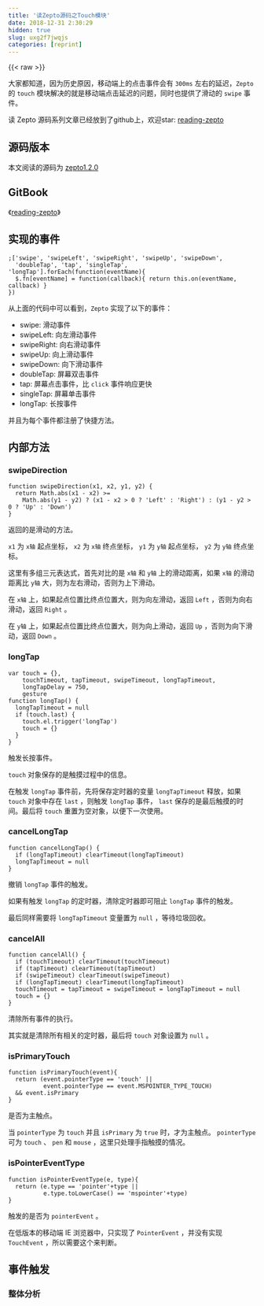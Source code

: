 ```yaml
---
title: '读Zepto源码之Touch模块' 
date: 2018-12-31 2:30:29
hidden: true
slug: uxg2f7jwqjs
categories: [reprint]
---
```


{{< raw >}}

                    
<p>大家都知道，因为历史原因，移动端上的点击事件会有 <code>300ms</code> 左右的延迟，<code>Zepto</code> 的 <code>touch</code> 模块解决的就是移动端点击延迟的问题，同时也提供了滑动的 <code>swipe</code> 事件。</p>
<p>读 Zepto 源码系列文章已经放到了github上，欢迎star: <a href="https://github.com/yeyuqiudeng/reading-zepto" rel="nofollow noreferrer" target="_blank">reading-zepto</a></p>
<h2 id="articleHeader0">源码版本</h2>
<p>本文阅读的源码为 <a href="https://github.com/madrobby/zepto/tree/v1.2.0" rel="nofollow noreferrer" target="_blank">zepto1.2.0</a></p>
<h2 id="articleHeader1">GitBook</h2>
<p>《<a href="https://yeyuqiudeng.gitbooks.io/reading-zepto/content/" rel="nofollow noreferrer" target="_blank">reading-zepto</a>》</p>
<h2 id="articleHeader2">实现的事件</h2>
<div class="widget-codetool" style="display:none;">
      <div class="widget-codetool--inner">
      <span class="selectCode code-tool" data-toggle="tooltip" data-placement="top" title="" data-original-title="全选"></span>
      <span type="button" class="copyCode code-tool" data-toggle="tooltip" data-placement="top" data-clipboard-text=";['swipe', 'swipeLeft', 'swipeRight', 'swipeUp', 'swipeDown',
  'doubleTap', 'tap', 'singleTap', 'longTap'].forEach(function(eventName){
  $.fn[eventName] = function(callback){ return this.on(eventName, callback) }
})" title="" data-original-title="复制"></span>
      <span type="button" class="saveToNote code-tool" data-toggle="tooltip" data-placement="top" title="" data-original-title="放进笔记"></span>
      </div>
      </div><pre class="javascript hljs"><code class="javascript">;[<span class="hljs-string">'swipe'</span>, <span class="hljs-string">'swipeLeft'</span>, <span class="hljs-string">'swipeRight'</span>, <span class="hljs-string">'swipeUp'</span>, <span class="hljs-string">'swipeDown'</span>,
  <span class="hljs-string">'doubleTap'</span>, <span class="hljs-string">'tap'</span>, <span class="hljs-string">'singleTap'</span>, <span class="hljs-string">'longTap'</span>].forEach(<span class="hljs-function"><span class="hljs-keyword">function</span>(<span class="hljs-params">eventName</span>)</span>{
  $.fn[eventName] = <span class="hljs-function"><span class="hljs-keyword">function</span>(<span class="hljs-params">callback</span>)</span>{ <span class="hljs-keyword">return</span> <span class="hljs-keyword">this</span>.on(eventName, callback) }
})</code></pre>
<p>从上面的代码中可以看到，<code>Zepto</code> 实现了以下的事件：</p>
<ul>
<li>swipe: 滑动事件</li>
<li>swipeLeft: 向左滑动事件</li>
<li>swipeRight: 向右滑动事件</li>
<li>swipeUp: 向上滑动事件</li>
<li>swipeDown: 向下滑动事件</li>
<li>doubleTap: 屏幕双击事件</li>
<li>tap: 屏幕点击事件，比 <code>click</code> 事件响应更快</li>
<li>singleTap: 屏幕单击事件</li>
<li>longTap: 长按事件</li>
</ul>
<p>并且为每个事件都注册了快捷方法。</p>
<h2 id="articleHeader3">内部方法</h2>
<h3 id="articleHeader4">swipeDirection</h3>
<div class="widget-codetool" style="display:none;">
      <div class="widget-codetool--inner">
      <span class="selectCode code-tool" data-toggle="tooltip" data-placement="top" title="" data-original-title="全选"></span>
      <span type="button" class="copyCode code-tool" data-toggle="tooltip" data-placement="top" data-clipboard-text="function swipeDirection(x1, x2, y1, y2) {
  return Math.abs(x1 - x2) >=
    Math.abs(y1 - y2) ? (x1 - x2 > 0 ? 'Left' : 'Right') : (y1 - y2 > 0 ? 'Up' : 'Down')
}" title="" data-original-title="复制"></span>
      <span type="button" class="saveToNote code-tool" data-toggle="tooltip" data-placement="top" title="" data-original-title="放进笔记"></span>
      </div>
      </div><pre class="javascript hljs"><code class="javascript"><span class="hljs-function"><span class="hljs-keyword">function</span> <span class="hljs-title">swipeDirection</span>(<span class="hljs-params">x1, x2, y1, y2</span>) </span>{
  <span class="hljs-keyword">return</span> <span class="hljs-built_in">Math</span>.abs(x1 - x2) &gt;=
    <span class="hljs-built_in">Math</span>.abs(y1 - y2) ? (x1 - x2 &gt; <span class="hljs-number">0</span> ? <span class="hljs-string">'Left'</span> : <span class="hljs-string">'Right'</span>) : (y1 - y2 &gt; <span class="hljs-number">0</span> ? <span class="hljs-string">'Up'</span> : <span class="hljs-string">'Down'</span>)
}</code></pre>
<p>返回的是滑动的方法。</p>
<p><code>x1</code> 为 <code>x轴</code> 起点坐标， <code>x2</code> 为 <code>x轴</code> 终点坐标， <code>y1</code> 为 <code>y轴</code> 起点坐标， <code>y2</code> 为 <code>y轴</code> 终点坐标。</p>
<p>这里有多组三元表达式，首先对比的是 <code>x轴</code> 和 <code>y轴</code> 上的滑动距离，如果 <code>x轴</code> 的滑动距离比 <code>y轴</code> 大，则为左右滑动，否则为上下滑动。</p>
<p>在 <code>x轴</code> 上，如果起点位置比终点位置大，则为向左滑动，返回 <code>Left</code> ，否则为向右滑动，返回 <code>Right</code> 。</p>
<p>在 <code>y轴</code> 上，如果起点位置比终点位置大，则为向上滑动，返回 <code>Up</code> ，否则为向下滑动，返回 <code>Down</code> 。</p>
<h3 id="articleHeader5">longTap</h3>
<div class="widget-codetool" style="display:none;">
      <div class="widget-codetool--inner">
      <span class="selectCode code-tool" data-toggle="tooltip" data-placement="top" title="" data-original-title="全选"></span>
      <span type="button" class="copyCode code-tool" data-toggle="tooltip" data-placement="top" data-clipboard-text="var touch = {},
    touchTimeout, tapTimeout, swipeTimeout, longTapTimeout,
    longTapDelay = 750,
    gesture
function longTap() {
  longTapTimeout = null
  if (touch.last) {
    touch.el.trigger('longTap')
    touch = {}
  }
}" title="" data-original-title="复制"></span>
      <span type="button" class="saveToNote code-tool" data-toggle="tooltip" data-placement="top" title="" data-original-title="放进笔记"></span>
      </div>
      </div><pre class="javascript hljs"><code class="javascript"><span class="hljs-keyword">var</span> touch = {},
    touchTimeout, tapTimeout, swipeTimeout, longTapTimeout,
    longTapDelay = <span class="hljs-number">750</span>,
    gesture
<span class="hljs-function"><span class="hljs-keyword">function</span> <span class="hljs-title">longTap</span>(<span class="hljs-params"></span>) </span>{
  longTapTimeout = <span class="hljs-literal">null</span>
  <span class="hljs-keyword">if</span> (touch.last) {
    touch.el.trigger(<span class="hljs-string">'longTap'</span>)
    touch = {}
  }
}</code></pre>
<p>触发长按事件。</p>
<p><code>touch</code> 对象保存的是触摸过程中的信息。</p>
<p>在触发 <code>longTap</code> 事件前，先将保存定时器的变量 <code>longTapTimeout</code> 释放，如果 <code>touch</code> 对象中存在 <code>last</code> ，则触发 <code>longTap</code> 事件， <code>last</code> 保存的是最后触摸的时间。最后将 <code>touch</code> 重置为空对象，以便下一次使用。</p>
<h3 id="articleHeader6">cancelLongTap</h3>
<div class="widget-codetool" style="display:none;">
      <div class="widget-codetool--inner">
      <span class="selectCode code-tool" data-toggle="tooltip" data-placement="top" title="" data-original-title="全选"></span>
      <span type="button" class="copyCode code-tool" data-toggle="tooltip" data-placement="top" data-clipboard-text="function cancelLongTap() {
  if (longTapTimeout) clearTimeout(longTapTimeout)
  longTapTimeout = null
}" title="" data-original-title="复制"></span>
      <span type="button" class="saveToNote code-tool" data-toggle="tooltip" data-placement="top" title="" data-original-title="放进笔记"></span>
      </div>
      </div><pre class="javascript hljs"><code class="javascript"><span class="hljs-function"><span class="hljs-keyword">function</span> <span class="hljs-title">cancelLongTap</span>(<span class="hljs-params"></span>) </span>{
  <span class="hljs-keyword">if</span> (longTapTimeout) clearTimeout(longTapTimeout)
  longTapTimeout = <span class="hljs-literal">null</span>
}</code></pre>
<p>撤销 <code>longTap</code> 事件的触发。</p>
<p>如果有触发 <code>longTap</code> 的定时器，清除定时器即可阻止 <code>longTap</code> 事件的触发。</p>
<p>最后同样需要将 <code>longTapTimeout</code> 变量置为 <code>null</code> ，等待垃圾回收。</p>
<h3 id="articleHeader7">cancelAll</h3>
<div class="widget-codetool" style="display:none;">
      <div class="widget-codetool--inner">
      <span class="selectCode code-tool" data-toggle="tooltip" data-placement="top" title="" data-original-title="全选"></span>
      <span type="button" class="copyCode code-tool" data-toggle="tooltip" data-placement="top" data-clipboard-text="function cancelAll() {
  if (touchTimeout) clearTimeout(touchTimeout)
  if (tapTimeout) clearTimeout(tapTimeout)
  if (swipeTimeout) clearTimeout(swipeTimeout)
  if (longTapTimeout) clearTimeout(longTapTimeout)
  touchTimeout = tapTimeout = swipeTimeout = longTapTimeout = null
  touch = {}
}" title="" data-original-title="复制"></span>
      <span type="button" class="saveToNote code-tool" data-toggle="tooltip" data-placement="top" title="" data-original-title="放进笔记"></span>
      </div>
      </div><pre class="javascript hljs"><code class="javascript"><span class="hljs-function"><span class="hljs-keyword">function</span> <span class="hljs-title">cancelAll</span>(<span class="hljs-params"></span>) </span>{
  <span class="hljs-keyword">if</span> (touchTimeout) clearTimeout(touchTimeout)
  <span class="hljs-keyword">if</span> (tapTimeout) clearTimeout(tapTimeout)
  <span class="hljs-keyword">if</span> (swipeTimeout) clearTimeout(swipeTimeout)
  <span class="hljs-keyword">if</span> (longTapTimeout) clearTimeout(longTapTimeout)
  touchTimeout = tapTimeout = swipeTimeout = longTapTimeout = <span class="hljs-literal">null</span>
  touch = {}
}</code></pre>
<p>清除所有事件的执行。</p>
<p>其实就是清除所有相关的定时器，最后将 <code>touch</code> 对象设置为 <code>null</code> 。</p>
<h3 id="articleHeader8">isPrimaryTouch</h3>
<div class="widget-codetool" style="display:none;">
      <div class="widget-codetool--inner">
      <span class="selectCode code-tool" data-toggle="tooltip" data-placement="top" title="" data-original-title="全选"></span>
      <span type="button" class="copyCode code-tool" data-toggle="tooltip" data-placement="top" data-clipboard-text="function isPrimaryTouch(event){
  return (event.pointerType == 'touch' ||
          event.pointerType == event.MSPOINTER_TYPE_TOUCH)
  &amp;&amp; event.isPrimary
}" title="" data-original-title="复制"></span>
      <span type="button" class="saveToNote code-tool" data-toggle="tooltip" data-placement="top" title="" data-original-title="放进笔记"></span>
      </div>
      </div><pre class="javascript hljs"><code class="javascript"><span class="hljs-function"><span class="hljs-keyword">function</span> <span class="hljs-title">isPrimaryTouch</span>(<span class="hljs-params">event</span>)</span>{
  <span class="hljs-keyword">return</span> (event.pointerType == <span class="hljs-string">'touch'</span> ||
          event.pointerType == event.MSPOINTER_TYPE_TOUCH)
  &amp;&amp; event.isPrimary
}</code></pre>
<p>是否为主触点。</p>
<p>当 <code>pointerType</code> 为 <code>touch</code> 并且 <code>isPrimary</code> 为 <code>true</code> 时，才为主触点。 <code>pointerType</code> 可为 <code>touch</code> 、 <code>pen</code> 和 <code>mouse</code> ，这里只处理手指触摸的情况。</p>
<h3 id="articleHeader9">isPointerEventType</h3>
<div class="widget-codetool" style="display:none;">
      <div class="widget-codetool--inner">
      <span class="selectCode code-tool" data-toggle="tooltip" data-placement="top" title="" data-original-title="全选"></span>
      <span type="button" class="copyCode code-tool" data-toggle="tooltip" data-placement="top" data-clipboard-text="function isPointerEventType(e, type){
  return (e.type == 'pointer'+type ||
          e.type.toLowerCase() == 'mspointer'+type)
}" title="" data-original-title="复制"></span>
      <span type="button" class="saveToNote code-tool" data-toggle="tooltip" data-placement="top" title="" data-original-title="放进笔记"></span>
      </div>
      </div><pre class="javascript hljs"><code class="javascript"><span class="hljs-function"><span class="hljs-keyword">function</span> <span class="hljs-title">isPointerEventType</span>(<span class="hljs-params">e, type</span>)</span>{
  <span class="hljs-keyword">return</span> (e.type == <span class="hljs-string">'pointer'</span>+type ||
          e.type.toLowerCase() == <span class="hljs-string">'mspointer'</span>+type)
}</code></pre>
<p>触发的是否为 <code>pointerEvent</code> 。</p>
<p>在低版本的移动端 IE 浏览器中，只实现了 <code>PointerEvent</code> ，并没有实现 <code>TouchEvent</code> ，所以需要这个来判断。</p>
<h2 id="articleHeader10">事件触发</h2>
<h3 id="articleHeader11">整体分析</h3>
<div class="widget-codetool" style="display:none;">
      <div class="widget-codetool--inner">
      <span class="selectCode code-tool" data-toggle="tooltip" data-placement="top" title="" data-original-title="全选"></span>
      <span type="button" class="copyCode code-tool" data-toggle="tooltip" data-placement="top" data-clipboard-text="$(document).ready(function(){
    var now, delta, deltaX = 0, deltaY = 0, firstTouch, _isPointerType

    $(document)
      .bind('MSGestureEnd', function(e){
        ...
      })
      .on('touchstart MSPointerDown pointerdown', function(e){
        ...
      })
      .on('touchmove MSPointerMove pointermove', function(e){
        ...
      })
      .on('touchend MSPointerUp pointerup', function(e){
        ...
      })
      
      .on('touchcancel MSPointerCancel pointercancel', cancelAll)

    $(window).on('scroll', cancelAll)" title="" data-original-title="复制"></span>
      <span type="button" class="saveToNote code-tool" data-toggle="tooltip" data-placement="top" title="" data-original-title="放进笔记"></span>
      </div>
      </div><pre class="javascript hljs"><code class="javascript">$(<span class="hljs-built_in">document</span>).ready(<span class="hljs-function"><span class="hljs-keyword">function</span>(<span class="hljs-params"></span>)</span>{
    <span class="hljs-keyword">var</span> now, delta, deltaX = <span class="hljs-number">0</span>, deltaY = <span class="hljs-number">0</span>, firstTouch, _isPointerType

    $(<span class="hljs-built_in">document</span>)
      .bind(<span class="hljs-string">'MSGestureEnd'</span>, <span class="hljs-function"><span class="hljs-keyword">function</span>(<span class="hljs-params">e</span>)</span>{
        ...
      })
      .on(<span class="hljs-string">'touchstart MSPointerDown pointerdown'</span>, <span class="hljs-function"><span class="hljs-keyword">function</span>(<span class="hljs-params">e</span>)</span>{
        ...
      })
      .on(<span class="hljs-string">'touchmove MSPointerMove pointermove'</span>, <span class="hljs-function"><span class="hljs-keyword">function</span>(<span class="hljs-params">e</span>)</span>{
        ...
      })
      .on(<span class="hljs-string">'touchend MSPointerUp pointerup'</span>, <span class="hljs-function"><span class="hljs-keyword">function</span>(<span class="hljs-params">e</span>)</span>{
        ...
      })
      
      .on(<span class="hljs-string">'touchcancel MSPointerCancel pointercancel'</span>, cancelAll)

    $(<span class="hljs-built_in">window</span>).on(<span class="hljs-string">'scroll'</span>, cancelAll)</code></pre>
<p>先来说明几个变量，<code>now</code> 用来保存当前时间， <code>delta</code> 用来保存两次触摸之间的时间差， <code>deltaX</code> 用来保存 <code>x轴</code> 上的位移， <code>deltaY</code> 来用保存 <code>y轴</code> 上的位移， <code>firstTouch</code> 保存初始触摸点的信息， <code>_isPointerType</code> 保存是否为 <code>pointerEvent</code> 的判断结果。</p>
<p>从上面可以看到， <code>Zepto</code> 所触发的事件，是从 <code>touch</code> 、 <code>pointer</code> 或者 IE 的 <code>guesture</code> 事件中，根据不同情况计算出来的。这些事件都绑定在 <code>document</code> 上。</p>
<h3 id="articleHeader12">IE Gesture 事件的处理</h3>
<p><code>IE</code> 的手势使用，需要经历三步：</p>
<ol>
<li>创建手势对象</li>
<li>指定目标元素</li>
<li>指定手势识别时需要处理的指针</li>
</ol>
<div class="widget-codetool" style="display:none;">
      <div class="widget-codetool--inner">
      <span class="selectCode code-tool" data-toggle="tooltip" data-placement="top" title="" data-original-title="全选"></span>
      <span type="button" class="copyCode code-tool" data-toggle="tooltip" data-placement="top" data-clipboard-text="if ('MSGesture' in window) {
  gesture = new MSGesture()
  gesture.target = document.body
}" title="" data-original-title="复制"></span>
      <span type="button" class="saveToNote code-tool" data-toggle="tooltip" data-placement="top" title="" data-original-title="放进笔记"></span>
      </div>
      </div><pre class="javascript hljs"><code class="javascript"><span class="hljs-keyword">if</span> (<span class="hljs-string">'MSGesture'</span> <span class="hljs-keyword">in</span> <span class="hljs-built_in">window</span>) {
  gesture = <span class="hljs-keyword">new</span> MSGesture()
  gesture.target = <span class="hljs-built_in">document</span>.body
}</code></pre>
<p>这段代码包含了前两步。</p>
<div class="widget-codetool" style="display:none;">
      <div class="widget-codetool--inner">
      <span class="selectCode code-tool" data-toggle="tooltip" data-placement="top" title="" data-original-title="全选"></span>
      <span type="button" class="copyCode code-tool" data-toggle="tooltip" data-placement="top" data-clipboard-text="on('touchstart MSPointerDown pointerdown', function(e){
  ...
  if (gesture &amp;&amp; _isPointerType) gesture.addPointer(e.pointerId)
}" title="" data-original-title="复制"></span>
      <span type="button" class="saveToNote code-tool" data-toggle="tooltip" data-placement="top" title="" data-original-title="放进笔记"></span>
      </div>
      </div><pre class="javascript hljs"><code class="javascript">on(<span class="hljs-string">'touchstart MSPointerDown pointerdown'</span>, <span class="hljs-function"><span class="hljs-keyword">function</span>(<span class="hljs-params">e</span>)</span>{
  ...
  if (gesture &amp;&amp; _isPointerType) gesture.addPointer(e.pointerId)
}</code></pre>
<p>这段是第三步，用 <code>addPointer</code> 的方法，指定需要处理的指针。</p>
<div class="widget-codetool" style="display:none;">
      <div class="widget-codetool--inner">
      <span class="selectCode code-tool" data-toggle="tooltip" data-placement="top" title="" data-original-title="全选"></span>
      <span type="button" class="copyCode code-tool" data-toggle="tooltip" data-placement="top" data-clipboard-text="bind('MSGestureEnd', function(e){
  var swipeDirectionFromVelocity =
      e.velocityX > 1 ? 'Right' : e.velocityX < -1 ? 'Left' : e.velocityY > 1 ? 'Down' : e.velocityY < -1 ? 'Up' : null
  if (swipeDirectionFromVelocity) {
    touch.el.trigger('swipe')
    touch.el.trigger('swipe'+ swipeDirectionFromVelocity)
  }
})" title="" data-original-title="复制"></span>
      <span type="button" class="saveToNote code-tool" data-toggle="tooltip" data-placement="top" title="" data-original-title="放进笔记"></span>
      </div>
      </div><pre class="javascript hljs"><code class="javascript">bind(<span class="hljs-string">'MSGestureEnd'</span>, <span class="hljs-function"><span class="hljs-keyword">function</span>(<span class="hljs-params">e</span>)</span>{
  <span class="hljs-keyword">var</span> swipeDirectionFromVelocity =
      e.velocityX &gt; <span class="hljs-number">1</span> ? <span class="hljs-string">'Right'</span> : e.velocityX &lt; <span class="hljs-number">-1</span> ? <span class="hljs-string">'Left'</span> : e.velocityY &gt; <span class="hljs-number">1</span> ? <span class="hljs-string">'Down'</span> : e.velocityY &lt; <span class="hljs-number">-1</span> ? <span class="hljs-string">'Up'</span> : <span class="hljs-literal">null</span>
  <span class="hljs-keyword">if</span> (swipeDirectionFromVelocity) {
    touch.el.trigger(<span class="hljs-string">'swipe'</span>)
    touch.el.trigger(<span class="hljs-string">'swipe'</span>+ swipeDirectionFromVelocity)
  }
})</code></pre>
<p>接下来就是分析手势了，<code>Gesture</code> 里只处理 <code>swipe</code> 事件。</p>
<p><code>velocityX</code> 和 <code>velocityY</code> 分别为 <code>x轴</code> 和 <code>y轴</code> 上的速率。这里以 <code>1</code>  或 <code>-1</code> 为临界点，判断 <code>swipe</code> 的方向。</p>
<p>如果 <code>swipe</code> 的方向存在，则触发 <code>swipe</code> 事件，同时也触发带方向的 <code>swipe</code> 事件。</p>
<h3 id="articleHeader13">start</h3>
<div class="widget-codetool" style="display:none;">
      <div class="widget-codetool--inner">
      <span class="selectCode code-tool" data-toggle="tooltip" data-placement="top" title="" data-original-title="全选"></span>
      <span type="button" class="copyCode code-tool" data-toggle="tooltip" data-placement="top" data-clipboard-text="on('touchstart MSPointerDown pointerdown', function(e){
  if((_isPointerType = isPointerEventType(e, 'down')) &amp;&amp;
     !isPrimaryTouch(e)) return
  firstTouch = _isPointerType ? e : e.touches[0]
  if (e.touches &amp;&amp; e.touches.length === 1 &amp;&amp; touch.x2) {
    touch.x2 = undefined
    touch.y2 = undefined
  }
  now = Date.now()
  delta = now - (touch.last || now)
  touch.el = $('tagName' in firstTouch.target ?
               firstTouch.target : firstTouch.target.parentNode)
  touchTimeout &amp;&amp; clearTimeout(touchTimeout)
  touch.x1 = firstTouch.pageX
  touch.y1 = firstTouch.pageY
  if (delta > 0 &amp;&amp; delta <= 250) touch.isDoubleTap = true
  touch.last = now
  longTapTimeout = setTimeout(longTap, longTapDelay)
  if (gesture &amp;&amp; _isPointerType) gesture.addPointer(e.pointerId)
})" title="" data-original-title="复制"></span>
      <span type="button" class="saveToNote code-tool" data-toggle="tooltip" data-placement="top" title="" data-original-title="放进笔记"></span>
      </div>
      </div><pre class="javascript hljs"><code class="javascript">on(<span class="hljs-string">'touchstart MSPointerDown pointerdown'</span>, <span class="hljs-function"><span class="hljs-keyword">function</span>(<span class="hljs-params">e</span>)</span>{
  <span class="hljs-keyword">if</span>((_isPointerType = isPointerEventType(e, <span class="hljs-string">'down'</span>)) &amp;&amp;
     !isPrimaryTouch(e)) <span class="hljs-keyword">return</span>
  firstTouch = _isPointerType ? e : e.touches[<span class="hljs-number">0</span>]
  <span class="hljs-keyword">if</span> (e.touches &amp;&amp; e.touches.length === <span class="hljs-number">1</span> &amp;&amp; touch.x2) {
    touch.x2 = <span class="hljs-literal">undefined</span>
    touch.y2 = <span class="hljs-literal">undefined</span>
  }
  now = <span class="hljs-built_in">Date</span>.now()
  delta = now - (touch.last || now)
  touch.el = $(<span class="hljs-string">'tagName'</span> <span class="hljs-keyword">in</span> firstTouch.target ?
               firstTouch.target : firstTouch.target.parentNode)
  touchTimeout &amp;&amp; clearTimeout(touchTimeout)
  touch.x1 = firstTouch.pageX
  touch.y1 = firstTouch.pageY
  <span class="hljs-keyword">if</span> (delta &gt; <span class="hljs-number">0</span> &amp;&amp; delta &lt;= <span class="hljs-number">250</span>) touch.isDoubleTap = <span class="hljs-literal">true</span>
  touch.last = now
  longTapTimeout = setTimeout(longTap, longTapDelay)
  <span class="hljs-keyword">if</span> (gesture &amp;&amp; _isPointerType) gesture.addPointer(e.pointerId)
})</code></pre>
<h4>过滤掉非触屏事件</h4>
<div class="widget-codetool" style="display:none;">
      <div class="widget-codetool--inner">
      <span class="selectCode code-tool" data-toggle="tooltip" data-placement="top" title="" data-original-title="全选"></span>
      <span type="button" class="copyCode code-tool" data-toggle="tooltip" data-placement="top" data-clipboard-text="if((_isPointerType = isPointerEventType(e, 'down')) &amp;&amp;
   !isPrimaryTouch(e)) return
firstTouch = _isPointerType ? e : e.touches[0]" title="" data-original-title="复制"></span>
      <span type="button" class="saveToNote code-tool" data-toggle="tooltip" data-placement="top" title="" data-original-title="放进笔记"></span>
      </div>
      </div><pre class="javascript hljs"><code class="javascript"><span class="hljs-keyword">if</span>((_isPointerType = isPointerEventType(e, <span class="hljs-string">'down'</span>)) &amp;&amp;
   !isPrimaryTouch(e)) <span class="hljs-keyword">return</span>
firstTouch = _isPointerType ? e : e.touches[<span class="hljs-number">0</span>]</code></pre>
<p>这里还将 <code>isPointerEventType</code> 的判断结果保存到了 <code>_isPointerType</code> 中，用来判断是否为 <code>PointerEvent</code> 。</p>
<p>这里的判断其实就是只处理 <code>PointerEvent</code> 和 <code>TouchEvent</code> ，并且 <code>TouchEvent</code> 的 <code>isPrimary</code> 必须为 <code>true</code> 。</p>
<p>因为 <code>TouchEvent</code> 支持多点触碰，这里只取触碰的第一点存入 <code>firstTouch</code> 变量。</p>
<h4>重置终点坐标</h4>
<div class="widget-codetool" style="display:none;">
      <div class="widget-codetool--inner">
      <span class="selectCode code-tool" data-toggle="tooltip" data-placement="top" title="" data-original-title="全选"></span>
      <span type="button" class="copyCode code-tool" data-toggle="tooltip" data-placement="top" data-clipboard-text="if (e.touches &amp;&amp; e.touches.length === 1 &amp;&amp; touch.x2) {
  touch.x2 = undefined
  touch.y2 = undefined
}" title="" data-original-title="复制"></span>
      <span type="button" class="saveToNote code-tool" data-toggle="tooltip" data-placement="top" title="" data-original-title="放进笔记"></span>
      </div>
      </div><pre class="javascript hljs"><code class="javascript"><span class="hljs-keyword">if</span> (e.touches &amp;&amp; e.touches.length === <span class="hljs-number">1</span> &amp;&amp; touch.x2) {
  touch.x2 = <span class="hljs-literal">undefined</span>
  touch.y2 = <span class="hljs-literal">undefined</span>
}</code></pre>
<p>如果还需要记录，终点坐标是需要更新的。</p>
<p>正常情况下，<code>touch</code> 对象会在 <code>touchEnd</code> 或者 <code>cancel</code> 的时候清空，但是如果用户自己调用了 <code>preventDefault</code> 等，就可能会出现没有清空的情况。</p>
<p>这里有一点不太明白，为什么只会在 <code>touches</code> 单点操作的时候才清空呢？多个触碰点的时候不需要清空吗？</p>
<h4>记录触碰点的信息</h4>
<div class="widget-codetool" style="display:none;">
      <div class="widget-codetool--inner">
      <span class="selectCode code-tool" data-toggle="tooltip" data-placement="top" title="" data-original-title="全选"></span>
      <span type="button" class="copyCode code-tool" data-toggle="tooltip" data-placement="top" data-clipboard-text="now = Date.now()
delta = now - (touch.last || now)
touch.el = $('tagName' in firstTouch.target ?
             firstTouch.target : firstTouch.target.parentNode)
touchTimeout &amp;&amp; clearTimeout(touchTimeout)
touch.x1 = firstTouch.pageX
touch.y1 = firstTouch.pageY" title="" data-original-title="复制"></span>
      <span type="button" class="saveToNote code-tool" data-toggle="tooltip" data-placement="top" title="" data-original-title="放进笔记"></span>
      </div>
      </div><pre class="javascript hljs"><code class="javascript">now = <span class="hljs-built_in">Date</span>.now()
delta = now - (touch.last || now)
touch.el = $(<span class="hljs-string">'tagName'</span> <span class="hljs-keyword">in</span> firstTouch.target ?
             firstTouch.target : firstTouch.target.parentNode)
touchTimeout &amp;&amp; clearTimeout(touchTimeout)
touch.x1 = firstTouch.pageX
touch.y1 = firstTouch.pageY</code></pre>
<p><code>now</code> 用来保存当前时间。</p>
<p><code>delta</code> 用来保存两次点击时的时间间隔，用来处理双击事件。</p>
<p><code>touch.el</code> 用来保存目标元素，这里有个判断，如果 <code>target</code> 不是标签节点时，取父节点作为目标元素。这会在点击伪类元素时出现。</p>
<p>如果 <code>touchTimeout</code> 存在，则清除定时器，避免重复触发。</p>
<p><code>touch.x1</code> 和 <code>touch.y1</code> 分别保存 <code>x轴</code> 坐标和 <code>y轴</code> 坐标。</p>
<h4>双击事件</h4>
<div class="widget-codetool" style="display:none;">
      <div class="widget-codetool--inner">
      <span class="selectCode code-tool" data-toggle="tooltip" data-placement="top" title="" data-original-title="全选"></span>
      <span type="button" class="copyCode code-tool" data-toggle="tooltip" data-placement="top" data-clipboard-text="if (delta > 0 &amp;&amp; delta <= 250) touch.isDoubleTap = true" title="" data-original-title="复制"></span>
      <span type="button" class="saveToNote code-tool" data-toggle="tooltip" data-placement="top" title="" data-original-title="放进笔记"></span>
      </div>
      </div><pre class="javascript hljs"><code class="javascript" style="word-break: break-word; white-space: initial;"><span class="hljs-keyword">if</span> (delta &gt; <span class="hljs-number">0</span> &amp;&amp; delta &lt;= <span class="hljs-number">250</span>) touch.isDoubleTap = <span class="hljs-literal">true</span></code></pre>
<p>可以很清楚地看到， <code>Zepto</code> 将两次点击的时间间隔小于 <code>250ms</code> 时，作为 <code>doubleTap</code> 事件处理，将 <code>isDoubleTap</code> 设置为 <code>true</code> 。</p>
<h4>长按事件</h4>
<div class="widget-codetool" style="display:none;">
      <div class="widget-codetool--inner">
      <span class="selectCode code-tool" data-toggle="tooltip" data-placement="top" title="" data-original-title="全选"></span>
      <span type="button" class="copyCode code-tool" data-toggle="tooltip" data-placement="top" data-clipboard-text="touch.last = now
longTapTimeout = setTimeout(longTap, longTapDelay)" title="" data-original-title="复制"></span>
      <span type="button" class="saveToNote code-tool" data-toggle="tooltip" data-placement="top" title="" data-original-title="放进笔记"></span>
      </div>
      </div><pre class="javascript hljs"><code class="javascript">touch.last = now
longTapTimeout = setTimeout(longTap, longTapDelay)</code></pre>
<p>将 <code>touch.last</code> 设置为当前时间。这样就可以记录两次点击时的时间差了。</p>
<p>同时开始长按事件定时器，从上面的代码可以看到，长按事件会在 <code>750ms</code> 后触发。</p>
<h3 id="articleHeader14">move</h3>
<div class="widget-codetool" style="display:none;">
      <div class="widget-codetool--inner">
      <span class="selectCode code-tool" data-toggle="tooltip" data-placement="top" title="" data-original-title="全选"></span>
      <span type="button" class="copyCode code-tool" data-toggle="tooltip" data-placement="top" data-clipboard-text="on('touchmove MSPointerMove pointermove', function(e){
  if((_isPointerType = isPointerEventType(e, 'move')) &amp;&amp;
     !isPrimaryTouch(e)) return
  firstTouch = _isPointerType ? e : e.touches[0]
  cancelLongTap()
  touch.x2 = firstTouch.pageX
  touch.y2 = firstTouch.pageY

  deltaX += Math.abs(touch.x1 - touch.x2)
  deltaY += Math.abs(touch.y1 - touch.y2)
})" title="" data-original-title="复制"></span>
      <span type="button" class="saveToNote code-tool" data-toggle="tooltip" data-placement="top" title="" data-original-title="放进笔记"></span>
      </div>
      </div><pre class="javascript hljs"><code class="javascript">on(<span class="hljs-string">'touchmove MSPointerMove pointermove'</span>, <span class="hljs-function"><span class="hljs-keyword">function</span>(<span class="hljs-params">e</span>)</span>{
  <span class="hljs-keyword">if</span>((_isPointerType = isPointerEventType(e, <span class="hljs-string">'move'</span>)) &amp;&amp;
     !isPrimaryTouch(e)) <span class="hljs-keyword">return</span>
  firstTouch = _isPointerType ? e : e.touches[<span class="hljs-number">0</span>]
  cancelLongTap()
  touch.x2 = firstTouch.pageX
  touch.y2 = firstTouch.pageY

  deltaX += <span class="hljs-built_in">Math</span>.abs(touch.x1 - touch.x2)
  deltaY += <span class="hljs-built_in">Math</span>.abs(touch.y1 - touch.y2)
})</code></pre>
<p><code>move</code> 事件处理了两件事，一是记录终点坐标，一是计算起点到终点之间的位移。</p>
<p>要注意这里还调用了 <code>cancelLongTap</code> 清除了长按定时器，避免长按事件的触发。因为有移动，肯定就不是长按了。</p>
<h3 id="articleHeader15">end</h3>
<div class="widget-codetool" style="display:none;">
      <div class="widget-codetool--inner">
      <span class="selectCode code-tool" data-toggle="tooltip" data-placement="top" title="" data-original-title="全选"></span>
      <span type="button" class="copyCode code-tool" data-toggle="tooltip" data-placement="top" data-clipboard-text="on('touchend MSPointerUp pointerup', function(e){
  if((_isPointerType = isPointerEventType(e, 'up')) &amp;&amp;
     !isPrimaryTouch(e)) return
  cancelLongTap()

  if ((touch.x2 &amp;&amp; Math.abs(touch.x1 - touch.x2) > 30) ||
      (touch.y2 &amp;&amp; Math.abs(touch.y1 - touch.y2) > 30))

    swipeTimeout = setTimeout(function() {
      if (touch.el){
        touch.el.trigger('swipe')
        touch.el.trigger('swipe' + (swipeDirection(touch.x1, touch.x2, touch.y1, touch.y2)))
      }
      touch = {}
    }, 0)

  else if ('last' in touch)
  
    if (deltaX < 30 &amp;&amp; deltaY < 30) {
    
      tapTimeout = setTimeout(function() {
        
        var event = $.Event('tap')
        event.cancelTouch = cancelAll
        
        if (touch.el) touch.el.trigger(event)

        if (touch.isDoubleTap) {
          if (touch.el) touch.el.trigger('doubleTap')
          touch = {}
        }

        else {
          touchTimeout = setTimeout(function(){
            touchTimeout = null
            if (touch.el) touch.el.trigger('singleTap')
            touch = {}
          }, 250)
        }
      }, 0)
    } else {
      touch = {}
    }
  deltaX = deltaY = 0

})" title="" data-original-title="复制"></span>
      <span type="button" class="saveToNote code-tool" data-toggle="tooltip" data-placement="top" title="" data-original-title="放进笔记"></span>
      </div>
      </div><pre class="javascript hljs"><code class="javascript">on(<span class="hljs-string">'touchend MSPointerUp pointerup'</span>, <span class="hljs-function"><span class="hljs-keyword">function</span>(<span class="hljs-params">e</span>)</span>{
  <span class="hljs-keyword">if</span>((_isPointerType = isPointerEventType(e, <span class="hljs-string">'up'</span>)) &amp;&amp;
     !isPrimaryTouch(e)) <span class="hljs-keyword">return</span>
  cancelLongTap()

  <span class="hljs-keyword">if</span> ((touch.x2 &amp;&amp; <span class="hljs-built_in">Math</span>.abs(touch.x1 - touch.x2) &gt; <span class="hljs-number">30</span>) ||
      (touch.y2 &amp;&amp; <span class="hljs-built_in">Math</span>.abs(touch.y1 - touch.y2) &gt; <span class="hljs-number">30</span>))

    swipeTimeout = setTimeout(<span class="hljs-function"><span class="hljs-keyword">function</span>(<span class="hljs-params"></span>) </span>{
      <span class="hljs-keyword">if</span> (touch.el){
        touch.el.trigger(<span class="hljs-string">'swipe'</span>)
        touch.el.trigger(<span class="hljs-string">'swipe'</span> + (swipeDirection(touch.x1, touch.x2, touch.y1, touch.y2)))
      }
      touch = {}
    }, <span class="hljs-number">0</span>)

  <span class="hljs-keyword">else</span> <span class="hljs-keyword">if</span> (<span class="hljs-string">'last'</span> <span class="hljs-keyword">in</span> touch)
  
    <span class="hljs-keyword">if</span> (deltaX &lt; <span class="hljs-number">30</span> &amp;&amp; deltaY &lt; <span class="hljs-number">30</span>) {
    
      tapTimeout = setTimeout(<span class="hljs-function"><span class="hljs-keyword">function</span>(<span class="hljs-params"></span>) </span>{
        
        <span class="hljs-keyword">var</span> event = $.Event(<span class="hljs-string">'tap'</span>)
        event.cancelTouch = cancelAll
        
        <span class="hljs-keyword">if</span> (touch.el) touch.el.trigger(event)

        <span class="hljs-keyword">if</span> (touch.isDoubleTap) {
          <span class="hljs-keyword">if</span> (touch.el) touch.el.trigger(<span class="hljs-string">'doubleTap'</span>)
          touch = {}
        }

        <span class="hljs-keyword">else</span> {
          touchTimeout = setTimeout(<span class="hljs-function"><span class="hljs-keyword">function</span>(<span class="hljs-params"></span>)</span>{
            touchTimeout = <span class="hljs-literal">null</span>
            <span class="hljs-keyword">if</span> (touch.el) touch.el.trigger(<span class="hljs-string">'singleTap'</span>)
            touch = {}
          }, <span class="hljs-number">250</span>)
        }
      }, <span class="hljs-number">0</span>)
    } <span class="hljs-keyword">else</span> {
      touch = {}
    }
  deltaX = deltaY = <span class="hljs-number">0</span>

})</code></pre>
<h4>swipe</h4>
<div class="widget-codetool" style="display:none;">
      <div class="widget-codetool--inner">
      <span class="selectCode code-tool" data-toggle="tooltip" data-placement="top" title="" data-original-title="全选"></span>
      <span type="button" class="copyCode code-tool" data-toggle="tooltip" data-placement="top" data-clipboard-text="cancelLongTap()
if ((touch.x2 &amp;&amp; Math.abs(touch.x1 - touch.x2) > 30) ||
    (touch.y2 &amp;&amp; Math.abs(touch.y1 - touch.y2) > 30))

  swipeTimeout = setTimeout(function() {
    if (touch.el){
      touch.el.trigger('swipe')
      touch.el.trigger('swipe' + (swipeDirection(touch.x1, touch.x2, touch.y1, touch.y2)))
    }
    touch = {}
  }, 0)" title="" data-original-title="复制"></span>
      <span type="button" class="saveToNote code-tool" data-toggle="tooltip" data-placement="top" title="" data-original-title="放进笔记"></span>
      </div>
      </div><pre class="javascript hljs"><code class="javascript">cancelLongTap()
<span class="hljs-keyword">if</span> ((touch.x2 &amp;&amp; <span class="hljs-built_in">Math</span>.abs(touch.x1 - touch.x2) &gt; <span class="hljs-number">30</span>) ||
    (touch.y2 &amp;&amp; <span class="hljs-built_in">Math</span>.abs(touch.y1 - touch.y2) &gt; <span class="hljs-number">30</span>))

  swipeTimeout = setTimeout(<span class="hljs-function"><span class="hljs-keyword">function</span>(<span class="hljs-params"></span>) </span>{
    <span class="hljs-keyword">if</span> (touch.el){
      touch.el.trigger(<span class="hljs-string">'swipe'</span>)
      touch.el.trigger(<span class="hljs-string">'swipe'</span> + (swipeDirection(touch.x1, touch.x2, touch.y1, touch.y2)))
    }
    touch = {}
  }, <span class="hljs-number">0</span>)</code></pre>
<p>进入 <code>end</code> 时，立刻清除 <code>longTap</code> 定时器的执行。</p>
<p>可以看到，起点和终点的距离超过 <code>30</code> 时，会被判定为 <code>swipe</code> 滑动事件。</p>
<p>在触发完 <code>swipe</code> 事件后，立即触发对应方向上的 <code>swipe</code> 事件。</p>
<p>注意，<code>swipe</code> 事件并不是在 <code>end</code> 系列事件触发时立即触发的，而是设置了一个 <code>0ms</code> 的定时器，让事件异步触发，这个有什么用呢？后面会讲到。</p>
<h4>tap</h4>
<div class="widget-codetool" style="display:none;">
      <div class="widget-codetool--inner">
      <span class="selectCode code-tool" data-toggle="tooltip" data-placement="top" title="" data-original-title="全选"></span>
      <span type="button" class="copyCode code-tool" data-toggle="tooltip" data-placement="top" data-clipboard-text="else if ('last' in touch)
  
  if (deltaX < 30 &amp;&amp; deltaY < 30) {

    tapTimeout = setTimeout(function() {

      var event = $.Event('tap')
      event.cancelTouch = cancelAll

      if (touch.el) touch.el.trigger(event)

    }, 0)
  } else {
    touch = {}
  }
deltaX = deltaY = 0" title="" data-original-title="复制"></span>
      <span type="button" class="saveToNote code-tool" data-toggle="tooltip" data-placement="top" title="" data-original-title="放进笔记"></span>
      </div>
      </div><pre class="javascript hljs"><code class="javascript"><span class="hljs-keyword">else</span> <span class="hljs-keyword">if</span> (<span class="hljs-string">'last'</span> <span class="hljs-keyword">in</span> touch)
  
  <span class="hljs-keyword">if</span> (deltaX &lt; <span class="hljs-number">30</span> &amp;&amp; deltaY &lt; <span class="hljs-number">30</span>) {

    tapTimeout = setTimeout(<span class="hljs-function"><span class="hljs-keyword">function</span>(<span class="hljs-params"></span>) </span>{

      <span class="hljs-keyword">var</span> event = $.Event(<span class="hljs-string">'tap'</span>)
      event.cancelTouch = cancelAll

      <span class="hljs-keyword">if</span> (touch.el) touch.el.trigger(event)

    }, <span class="hljs-number">0</span>)
  } <span class="hljs-keyword">else</span> {
    touch = {}
  }
deltaX = deltaY = <span class="hljs-number">0</span></code></pre>
<p>终于看到重点了，首先判断 <code>last</code> 是否存在，从 <code>start</code> 中可以看到，如果触发了 <code>start</code> ， <code>last</code> 肯定是存在的，但是如果触发了长按事件，<code>touch</code> 对象会被清空，这时不会再触发 <code>tap</code> 事件。</p>
<p>如果不是 <code>swipe</code> 事件，也不存在 <code>last</code> ，则只将 <code>touch</code> 清空，不触发任何事件。</p>
<p>在最后会将 <code>deltaX</code> 和 <code>deltaY</code> 重置为 <code>0</code> 。</p>
<p>触发 <code>tap</code> 事件时，会在 <code>event</code> 中加了 <code>cancelTouch</code> 方法，外界可以通过这个方法取消所有事件的执行。</p>
<p>这里同样用了 <code>setTimeout</code> 异步触发事件。</p>
<h4>doubleTap</h4>
<div class="widget-codetool" style="display:none;">
      <div class="widget-codetool--inner">
      <span class="selectCode code-tool" data-toggle="tooltip" data-placement="top" title="" data-original-title="全选"></span>
      <span type="button" class="copyCode code-tool" data-toggle="tooltip" data-placement="top" data-clipboard-text="if (touch.isDoubleTap) {
  if (touch.el) touch.el.trigger('doubleTap')
  touch = {}
}" title="" data-original-title="复制"></span>
      <span type="button" class="saveToNote code-tool" data-toggle="tooltip" data-placement="top" title="" data-original-title="放进笔记"></span>
      </div>
      </div><pre class="javascript hljs"><code class="javascript"><span class="hljs-keyword">if</span> (touch.isDoubleTap) {
  <span class="hljs-keyword">if</span> (touch.el) touch.el.trigger(<span class="hljs-string">'doubleTap'</span>)
  touch = {}
}</code></pre>
<p>这个 <code>isDoubleTap</code> 在 <code>start</code> 时确定的，上面已经分析过了，在 <code>end</code> 的时候触发 <code>doubleTap</code> 事件。</p>
<p>因此，可以知道，在触发 <code>doubleTap</code> 事件之前会触发两次 <code>tap</code> 事件。</p>
<h4>singleTap</h4>
<div class="widget-codetool" style="display:none;">
      <div class="widget-codetool--inner">
      <span class="selectCode code-tool" data-toggle="tooltip" data-placement="top" title="" data-original-title="全选"></span>
      <span type="button" class="copyCode code-tool" data-toggle="tooltip" data-placement="top" data-clipboard-text="touchTimeout = setTimeout(function(){
  touchTimeout = null
  if (touch.el) touch.el.trigger('singleTap')
  touch = {}
}, 250)" title="" data-original-title="复制"></span>
      <span type="button" class="saveToNote code-tool" data-toggle="tooltip" data-placement="top" title="" data-original-title="放进笔记"></span>
      </div>
      </div><pre class="javascript hljs"><code class="javascript">touchTimeout = setTimeout(<span class="hljs-function"><span class="hljs-keyword">function</span>(<span class="hljs-params"></span>)</span>{
  touchTimeout = <span class="hljs-literal">null</span>
  <span class="hljs-keyword">if</span> (touch.el) touch.el.trigger(<span class="hljs-string">'singleTap'</span>)
  touch = {}
}, <span class="hljs-number">250</span>)</code></pre>
<p>如果不是 <code>doubleTap</code> ，会在 <code>tap</code> 事件触发的 <code>250ms</code> 后，触发 <code>singleTap</code> 事件。</p>
<h3 id="articleHeader16">cancel</h3>
<div class="widget-codetool" style="display:none;">
      <div class="widget-codetool--inner">
      <span class="selectCode code-tool" data-toggle="tooltip" data-placement="top" title="" data-original-title="全选"></span>
      <span type="button" class="copyCode code-tool" data-toggle="tooltip" data-placement="top" data-clipboard-text=".on('touchcancel MSPointerCancel pointercancel', cancelAll)" title="" data-original-title="复制"></span>
      <span type="button" class="saveToNote code-tool" data-toggle="tooltip" data-placement="top" title="" data-original-title="放进笔记"></span>
      </div>
      </div><pre class="javascript hljs"><code class="javascript" style="word-break: break-word; white-space: initial;">.on(<span class="hljs-string">'touchcancel MSPointerCancel pointercancel'</span>, cancelAll)</code></pre>
<p>在接受到 <code>cancel</code> 事件时，调用 <code>cancelAll</code> 方法，取消所有事件的触发。</p>
<h3 id="articleHeader17">scroll</h3>
<div class="widget-codetool" style="display:none;">
      <div class="widget-codetool--inner">
      <span class="selectCode code-tool" data-toggle="tooltip" data-placement="top" title="" data-original-title="全选"></span>
      <span type="button" class="copyCode code-tool" data-toggle="tooltip" data-placement="top" data-clipboard-text="$(window).on('scroll', cancelAll)" title="" data-original-title="复制"></span>
      <span type="button" class="saveToNote code-tool" data-toggle="tooltip" data-placement="top" title="" data-original-title="放进笔记"></span>
      </div>
      </div><pre class="javascript hljs"><code class="javascript" style="word-break: break-word; white-space: initial;">$(<span class="hljs-built_in">window</span>).on(<span class="hljs-string">'scroll'</span>, cancelAll)</code></pre>
<p>从前面的分析可以看到，所有的事件触发都是异步的。</p>
<p>因为在 <code>scroll</code> 的时候，肯定是只想响应滚动的事件，异步触发是为了在 <code>scroll</code> 的过程中和外界调用 <code>cancelTouch</code> 方法时， 可以将事件取消。</p>
<h2 id="articleHeader18">系列文章</h2>
<ol>
<li><a href="https://github.com/yeyuqiudeng/reading-zepto/blob/master/src/%E8%AF%BBZepto%E6%BA%90%E7%A0%81%E4%B9%8B%E4%BB%A3%E7%A0%81%E7%BB%93%E6%9E%84.md" rel="nofollow noreferrer" target="_blank">读Zepto源码之代码结构</a></li>
<li><a href="https://github.com/yeyuqiudeng/reading-zepto/blob/master/src/%E8%AF%BBZepto%E6%BA%90%E7%A0%81%E4%B9%8B%E5%86%85%E9%83%A8%E6%96%B9%E6%B3%95.md" rel="nofollow noreferrer" target="_blank">读Zepto源码之内部方法</a></li>
<li><a href="https://github.com/yeyuqiudeng/reading-zepto/blob/master/src/%E8%AF%BBZepto%E6%BA%90%E7%A0%81%E4%B9%8B%E5%B7%A5%E5%85%B7%E5%87%BD%E6%95%B0.md" rel="nofollow noreferrer" target="_blank">读Zepto源码之工具函数</a></li>
<li><a href="https://github.com/yeyuqiudeng/reading-zepto/blob/master/src/%E8%AF%BBZepto%E6%BA%90%E7%A0%81%E4%B9%8B%E7%A5%9E%E5%A5%87%E7%9A%84%24.md" rel="nofollow noreferrer" target="_blank">读Zepto源码之神奇的$</a></li>
<li><a href="https://github.com/yeyuqiudeng/reading-zepto/blob/master/src/%E8%AF%BBZepto%E6%BA%90%E7%A0%81%E4%B9%8B%E9%9B%86%E5%90%88%E6%93%8D%E4%BD%9C.md" rel="nofollow noreferrer" target="_blank">读Zepto源码之集合操作</a></li>
<li><a href="https://github.com/yeyuqiudeng/reading-zepto/blob/master/src/%E8%AF%BBZepto%E6%BA%90%E7%A0%81%E4%B9%8B%E9%9B%86%E5%90%88%E5%85%83%E7%B4%A0%E6%9F%A5%E6%89%BE.md" rel="nofollow noreferrer" target="_blank">读Zepto源码之集合元素查找</a></li>
<li><a href="https://github.com/yeyuqiudeng/reading-zepto/blob/master/src/%E8%AF%BBZepto%E6%BA%90%E7%A0%81%E4%B9%8B%E6%93%8D%E4%BD%9CDOM.md" rel="nofollow noreferrer" target="_blank">读Zepto源码之操作DOM</a></li>
<li><a href="https://github.com/yeyuqiudeng/reading-zepto/blob/master/src/%E8%AF%BBZepto%E6%BA%90%E7%A0%81%E4%B9%8B%E6%A0%B7%E5%BC%8F%E6%93%8D%E4%BD%9C.md" rel="nofollow noreferrer" target="_blank">读Zepto源码之样式操作</a></li>
<li><a href="https://github.com/yeyuqiudeng/reading-zepto/blob/master/src/%E8%AF%BBZepto%E6%BA%90%E7%A0%81%E4%B9%8B%E5%B1%9E%E6%80%A7%E6%93%8D%E4%BD%9C.md" rel="nofollow noreferrer" target="_blank">读Zepto源码之属性操作</a></li>
<li><a href="https://github.com/yeyuqiudeng/reading-zepto/blob/master/src/%E8%AF%BBZepto%E6%BA%90%E7%A0%81%E4%B9%8BEvent%E6%A8%A1%E5%9D%97.md" rel="nofollow noreferrer" target="_blank">读Zepto源码之Event模块</a></li>
<li><a href="https://github.com/yeyuqiudeng/reading-zepto/blob/master/src/%E8%AF%BBZepto%E6%BA%90%E7%A0%81%E4%B9%8BIE%E6%A8%A1%E5%9D%97.md" rel="nofollow noreferrer" target="_blank">读Zepto源码之IE模块</a></li>
<li><a href="https://github.com/yeyuqiudeng/reading-zepto/blob/master/src/%E8%AF%BBZepto%E6%BA%90%E7%A0%81%E4%B9%8BCallbacks%E6%A8%A1%E5%9D%97.md" rel="nofollow noreferrer" target="_blank">读Zepto源码之Callbacks模块</a></li>
<li><a href="https://github.com/yeyuqiudeng/reading-zepto/blob/master/src/%E8%AF%BBZepto%E6%BA%90%E7%A0%81%E4%B9%8BDeferred%E6%A8%A1%E5%9D%97.md" rel="nofollow noreferrer" target="_blank">读Zepto源码之Deferred模块</a></li>
<li><a href="https://github.com/yeyuqiudeng/reading-zepto/blob/master/src/%E8%AF%BBZepto%E6%BA%90%E7%A0%81%E4%B9%8BAjax%E6%A8%A1%E5%9D%97.md" rel="nofollow noreferrer" target="_blank">读Zepto源码之Ajax模块</a></li>
<li><a href="https://github.com/yeyuqiudeng/reading-zepto/blob/master/src/%E8%AF%BBZepto%E6%BA%90%E7%A0%81%E4%B9%8Bassets%E6%A8%A1%E5%9D%97.md" rel="nofollow noreferrer" target="_blank">读Zepto源码之Assets模块</a></li>
<li><a href="https://github.com/yeyuqiudeng/reading-zepto/blob/master/src/%E8%AF%BBZepto%E6%BA%90%E7%A0%81%E4%B9%8BSelector%E6%A8%A1%E5%9D%97.md" rel="nofollow noreferrer" target="_blank">读Zepto源码之Selector模块</a></li>
</ol>
<h2 id="articleHeader19">参考</h2>
<ul>
<li><a href="https://segmentfault.com/a/1190000005882908">zepto touch 库源码分析</a></li>
<li><a href="https://developer.mozilla.org/en-US/docs/Web/API/PointerEvent" rel="nofollow noreferrer" target="_blank">PointerEvent</a></li>
<li><a href="https://developer.mozilla.org/en-US/docs/Web/API/Pointer_events" rel="nofollow noreferrer" target="_blank">Pointer events</a></li>
<li><a href="https://developer.mozilla.org/en-US/docs/Web/API/TouchEvent" rel="nofollow noreferrer" target="_blank">TouchEvent</a></li>
<li><a href="https://developer.mozilla.org/en-US/docs/Web/API/Touch" rel="nofollow noreferrer" target="_blank">Touch</a></li>
<li><a href="https://developer.mozilla.org/en-US/docs/Web/API/GestureEvent" rel="nofollow noreferrer" target="_blank">GestureEvent</a></li>
<li><a href="https://developer.mozilla.org/en-US/docs/Web/API/MSGestureEvent" rel="nofollow noreferrer" target="_blank">MSGestureEvent</a></li>
<li><a href="https://zrysmt.github.io/2017/04/28/%E4%B8%80%E6%AD%A5%E4%B8%80%E6%AD%A5DIY%20zepto%E5%BA%93%EF%BC%8C%E7%A0%94%E7%A9%B6zepto%E6%BA%90%E7%A0%818--touch%E6%A8%A1%E5%9D%97/" rel="nofollow noreferrer" target="_blank">一步一步DIY zepto库，研究zepto源码8--touch模块</a></li>
<li><a href="https://www.bbsmax.com/A/Vx5M9nPv5N/" rel="nofollow noreferrer" target="_blank">zepto源码学习-06 touch</a></li>
<li><a href="http://blog.h5min.cn/u013055396/article/details/76606048" rel="nofollow noreferrer" target="_blank">zepto源码之touch.js</a></li>
<li>
<a href="https://msdn.microsoft.com/en-us/library/hh968251(v=vs.85" rel="nofollow noreferrer" target="_blank">addPointer method</a>.aspx)</li>
</ul>
<h2 id="articleHeader20">License</h2>
<p><a href="http://creativecommons.org/licenses/by-nc-nd/4.0/" rel="nofollow noreferrer" target="_blank">署名-非商业性使用-禁止演绎 4.0 国际 (CC BY-NC-ND 4.0)</a></p>
<p>最后，所有文章都会同步发送到微信公众号上，欢迎关注,欢迎提意见：  <span class="img-wrap"><img data-src="/img/remote/1460000009735938?w=430&amp;h=430" src="https://static.alili.tech/img/remote/1460000009735938?w=430&amp;h=430" alt="" title="" style="cursor: pointer;"></span></p>
<p>作者：对角另一面</p>

                
{{< /raw >}}

# 版权声明
本文资源来源互联网，仅供学习研究使用，版权归该资源的合法拥有者所有，

本文仅用于学习、研究和交流目的。转载请注明出处、完整链接以及原作者。

原作者若认为本站侵犯了您的版权，请联系我们，我们会立即删除！

## 原文标题
读Zepto源码之Touch模块

## 原文链接
[https://segmentfault.com/a/1190000011268249](https://segmentfault.com/a/1190000011268249)


